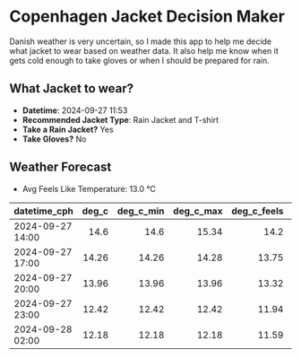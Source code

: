 
# Copenhagen Jacket Decision Maker

Danish weather is very uncertain, so I made this app to help me decide what jacket to wear based on weather data. 
It also help me know when it gets cold enough to take gloves or when I should be prepared for rain.

## What Jacket to wear?

- **Datetime**: 2024-09-27 11:53
- **Recommended Jacket Type**: Rain Jacket and T-shirt
- **Take a Rain Jacket?** Yes
- **Take Gloves?** No

## Weather Forecast
- Avg Feels Like Temperature: 13.0 °C

| datetime_cph     |   deg_c |   deg_c_min |   deg_c_max |   deg_c_feels | weather   | wind   | rain   |
|:-----------------|--------:|------------:|------------:|--------------:|:----------|:-------|:-------|
| 2024-09-27 14:00 |   14.6  |       14.6  |       15.34 |         14.2  | Clouds    | High   | None   |
| 2024-09-27 17:00 |   14.26 |       14.26 |       14.28 |         13.75 | Rain      | High   | Low    |
| 2024-09-27 20:00 |   13.96 |       13.96 |       13.96 |         13.32 | Rain      | High   | Low    |
| 2024-09-27 23:00 |   12.42 |       12.42 |       12.42 |         11.94 | Rain      | High   | Low    |
| 2024-09-28 02:00 |   12.18 |       12.18 |       12.18 |         11.59 | Rain      | High   | Low    |
        